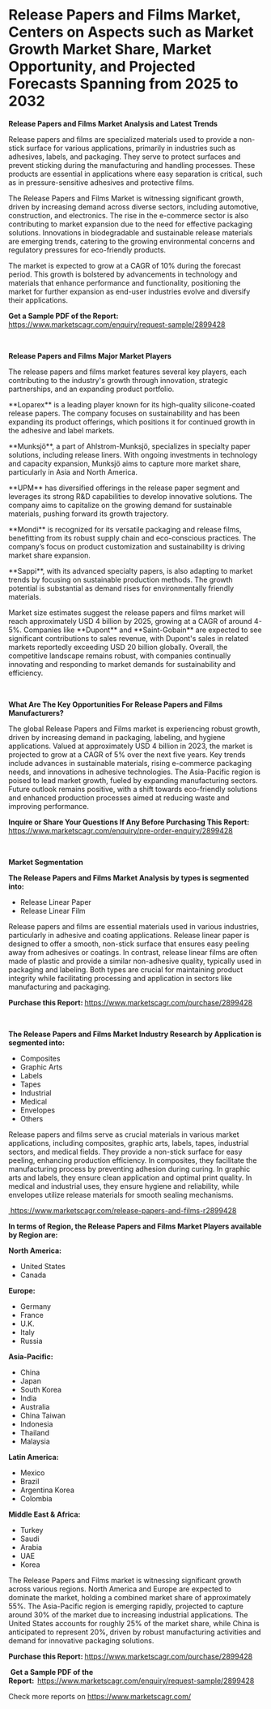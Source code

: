 <p><h1>Release Papers and Films Market, Centers on Aspects such as Market Growth Market Share, Market Opportunity, and Projected Forecasts Spanning from 2025 to 2032</h1></p><p><strong>Release Papers and Films Market Analysis and Latest Trends</strong></p>
<p><p>Release papers and films are specialized materials used to provide a non-stick surface for various applications, primarily in industries such as adhesives, labels, and packaging. They serve to protect surfaces and prevent sticking during the manufacturing and handling processes. These products are essential in applications where easy separation is critical, such as in pressure-sensitive adhesives and protective films.</p><p>The Release Papers and Films Market is witnessing significant growth, driven by increasing demand across diverse sectors, including automotive, construction, and electronics. The rise in the e-commerce sector is also contributing to market expansion due to the need for effective packaging solutions. Innovations in biodegradable and sustainable release materials are emerging trends, catering to the growing environmental concerns and regulatory pressures for eco-friendly products.</p><p>The market is expected to grow at a CAGR of 10% during the forecast period. This growth is bolstered by advancements in technology and materials that enhance performance and functionality, positioning the market for further expansion as end-user industries evolve and diversify their applications.</p></p>
<p><strong>Get a Sample PDF of the Report:&nbsp;</strong> <a href="https://www.marketscagr.com/enquiry/request-sample/2899428?utm_campaign=2637&utm_medium=2&utm_source=Github&utm_content=ia&utm_term=15032025&utm_id=release-papers-and-films">https://www.marketscagr.com/enquiry/request-sample/2899428</a></p>
<p>&nbsp;</p>
<p><strong>Release Papers and Films Major Market Players</strong></p>
<p><p>The release papers and films market features several key players, each contributing to the industry's growth through innovation, strategic partnerships, and an expanding product portfolio. </p><p>**Loparex** is a leading player known for its high-quality silicone-coated release papers. The company focuses on sustainability and has been expanding its product offerings, which positions it for continued growth in the adhesive and label markets.</p><p>**Munksjö**, a part of Ahlstrom-Munksjö, specializes in specialty paper solutions, including release liners. With ongoing investments in technology and capacity expansion, Munksjö aims to capture more market share, particularly in Asia and North America.</p><p>**UPM** has diversified offerings in the release paper segment and leverages its strong R&D capabilities to develop innovative solutions. The company aims to capitalize on the growing demand for sustainable materials, pushing forward its growth trajectory.</p><p>**Mondi** is recognized for its versatile packaging and release films, benefitting from its robust supply chain and eco-conscious practices. The company’s focus on product customization and sustainability is driving market share expansion.</p><p>**Sappi**, with its advanced specialty papers, is also adapting to market trends by focusing on sustainable production methods. The growth potential is substantial as demand rises for environmentally friendly materials.</p><p>Market size estimates suggest the release papers and films market will reach approximately USD 4 billion by 2025, growing at a CAGR of around 4-5%. Companies like **Dupont** and **Saint-Gobain** are expected to see significant contributions to sales revenue, with Dupont's sales in related markets reportedly exceeding USD 20 billion globally. Overall, the competitive landscape remains robust, with companies continually innovating and responding to market demands for sustainability and efficiency.</p></p>
<p>&nbsp;</p>
<p><strong>What Are The Key Opportunities For Release Papers and Films Manufacturers?</strong></p>
<p><p>The global Release Papers and Films market is experiencing robust growth, driven by increasing demand in packaging, labeling, and hygiene applications. Valued at approximately USD 4 billion in 2023, the market is projected to grow at a CAGR of 5% over the next five years. Key trends include advances in sustainable materials, rising e-commerce packaging needs, and innovations in adhesive technologies. The Asia-Pacific region is poised to lead market growth, fueled by expanding manufacturing sectors. Future outlook remains positive, with a shift towards eco-friendly solutions and enhanced production processes aimed at reducing waste and improving performance.</p></p>
<p><strong>Inquire or Share Your Questions If Any Before Purchasing This Report:</strong> <a href="https://www.marketscagr.com/enquiry/pre-order-enquiry/2899428?utm_campaign=2637&utm_medium=2&utm_source=Github&utm_content=ia&utm_term=15032025&utm_id=release-papers-and-films">https://www.marketscagr.com/enquiry/pre-order-enquiry/2899428</a></p>
<p>&nbsp;</p>
<p><strong>Market Segmentation</strong></p>
<p><strong>The Release Papers and Films Market Analysis by types is segmented into:</strong></p>
<p><ul><li>Release Linear Paper</li><li>Release Linear Film</li></ul></p>
<p><p>Release papers and films are essential materials used in various industries, particularly in adhesive and coating applications. Release linear paper is designed to offer a smooth, non-stick surface that ensures easy peeling away from adhesives or coatings. In contrast, release linear films are often made of plastic and provide a similar non-adhesive quality, typically used in packaging and labeling. Both types are crucial for maintaining product integrity while facilitating processing and application in sectors like manufacturing and packaging.</p></p>
<p><strong>Purchase this Report:&nbsp;</strong><a href="https://www.marketscagr.com/purchase/2899428?utm_campaign=2637&utm_medium=2&utm_source=Github&utm_content=ia&utm_term=15032025&utm_id=release-papers-and-films">https://www.marketscagr.com/purchase/2899428</a></p>
<p>&nbsp;</p>
<p><strong>The Release Papers and Films Market Industry Research by Application is segmented into:</strong></p>
<p><ul><li>Composites</li><li>Graphic Arts</li><li>Labels</li><li>Tapes</li><li>Industrial</li><li>Medical</li><li>Envelopes</li><li>Others</li></ul></p>
<p><p>Release papers and films serve as crucial materials in various market applications, including composites, graphic arts, labels, tapes, industrial sectors, and medical fields. They provide a non-stick surface for easy peeling, enhancing production efficiency. In composites, they facilitate the manufacturing process by preventing adhesion during curing. In graphic arts and labels, they ensure clean application and optimal print quality. In medical and industrial uses, they ensure hygiene and reliability, while envelopes utilize release materials for smooth sealing mechanisms.</p></p>
<p><a href="https://www.marketscagr.com/release-papers-and-films-r2899428?utm_campaign=2637&utm_medium=2&utm_source=Github&utm_content=ia&utm_term=15032025&utm_id=release-papers-and-films">&nbsp;https://www.marketscagr.com/release-papers-and-films-r2899428</a></p>
<p><strong>In terms of Region, the Release Papers and Films Market Players available by Region are:</strong></p>
<p>
    <p> <strong> North America: </strong>
        <ul>
            <li>United States</li>
            <li>Canada</li>
        </ul>
        </p> 
    <p> <strong> Europe: </strong>
        <ul>
            <li>Germany</li>
            <li>France</li>
            <li>U.K.</li>
            <li>Italy</li>
            <li>Russia</li>
        </ul>
        </p> 
    <p> <strong> Asia-Pacific: </strong>
        <ul>
            <li>China</li>
            <li>Japan</li>
            <li>South Korea</li>
            <li>India</li>
            <li>Australia</li>
            <li>China Taiwan</li>
            <li>Indonesia</li>
            <li>Thailand</li>
            <li>Malaysia</li>
        </ul>
        </p> 
    <p> <strong> Latin America: </strong>
        <ul>
            <li>Mexico</li>
            <li>Brazil</li>
            <li>Argentina Korea</li>
            <li>Colombia</li>
        </ul>
        </p> 
    <p> <strong> Middle East & Africa: </strong>
        <ul>
            <li>Turkey</li>
            <li>Saudi</li>
            <li>Arabia</li>
            <li>UAE</li>
            <li>Korea</li>
        </ul>
    </p>
    </p>
<p><p>The Release Papers and Films market is witnessing significant growth across various regions. North America and Europe are expected to dominate the market, holding a combined market share of approximately 55%. The Asia-Pacific region is emerging rapidly, projected to capture around 30% of the market due to increasing industrial applications. The United States accounts for roughly 25% of the market share, while China is anticipated to represent 20%, driven by robust manufacturing activities and demand for innovative packaging solutions.</p></p>
<p><strong>Purchase this Report: </strong><a href="https://www.marketscagr.com/purchase/2899428?utm_campaign=2637&utm_medium=2&utm_source=Github&utm_content=ia&utm_term=15032025&utm_id=release-papers-and-films">https://www.marketscagr.com/purchase/2899428</a></p>
<p>&nbsp;<strong>Get a Sample PDF of the Report:&nbsp;&nbsp;</strong><a href="https://www.marketscagr.com/enquiry/request-sample/2899428?utm_campaign=2637&utm_medium=2&utm_source=Github&utm_content=ia&utm_term=15032025&utm_id=release-papers-and-films">https://www.marketscagr.com/enquiry/request-sample/2899428</a></p>
<p><strong></strong></p>
<p>Check more reports on <a href="https://www.marketscagr.com/?utm_campaign=2637&utm_medium=2&utm_source=Github&utm_content=ia&utm_term=15032025&utm_id=release-papers-and-films">https://www.marketscagr.com/</a></p>